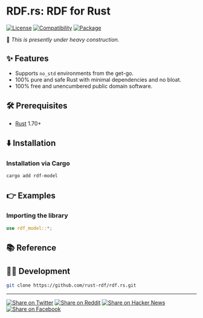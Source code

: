 # RDF.rs: RDF for Rust

[![License](https://img.shields.io/badge/license-Public%20Domain-blue.svg)](https://unlicense.org)
[![Compatibility](https://img.shields.io/badge/rust-1.70%2B-blue)](https://rust-lang.org)
[![Package](https://img.shields.io/crates/v/rdf-model)](https://crates.io/crates/rdf-model)

🚧 _This is presently under heavy construction._

## ✨ Features

- Supports `no_std` environments from the get-go.
- 100% pure and safe Rust with minimal dependencies and no bloat.
- 100% free and unencumbered public domain software.

## 🛠️ Prerequisites

- [Rust](https://rust-lang.org) 1.70+

## ⬇️ Installation

### Installation via Cargo

```bash
cargo add rdf-model
```

## 👉 Examples

### Importing the library

```rust
use rdf_model::*;
```

## 📚 Reference

## 👨‍💻 Development

```bash
git clone https://github.com/rust-rdf/rdf.rs.git
```

- - -

[![Share on Twitter](https://img.shields.io/badge/share%20on-twitter-03A9F4?logo=twitter)](https://twitter.com/share?url=https://github.com/rust-rdf/rdf.rs&text=RDF.rs)
[![Share on Reddit](https://img.shields.io/badge/share%20on-reddit-red?logo=reddit)](https://reddit.com/submit?url=https://github.com/rust-rdf/rdf.rs&title=RDF.rs)
[![Share on Hacker News](https://img.shields.io/badge/share%20on-hacker%20news-orange?logo=ycombinator)](https://news.ycombinator.com/submitlink?u=https://github.com/rust-rdf/rdf.rs&t=RDF.rs)
[![Share on Facebook](https://img.shields.io/badge/share%20on-facebook-1976D2?logo=facebook)](https://www.facebook.com/sharer/sharer.php?u=https://github.com/rust-rdf/rdf.rs)
